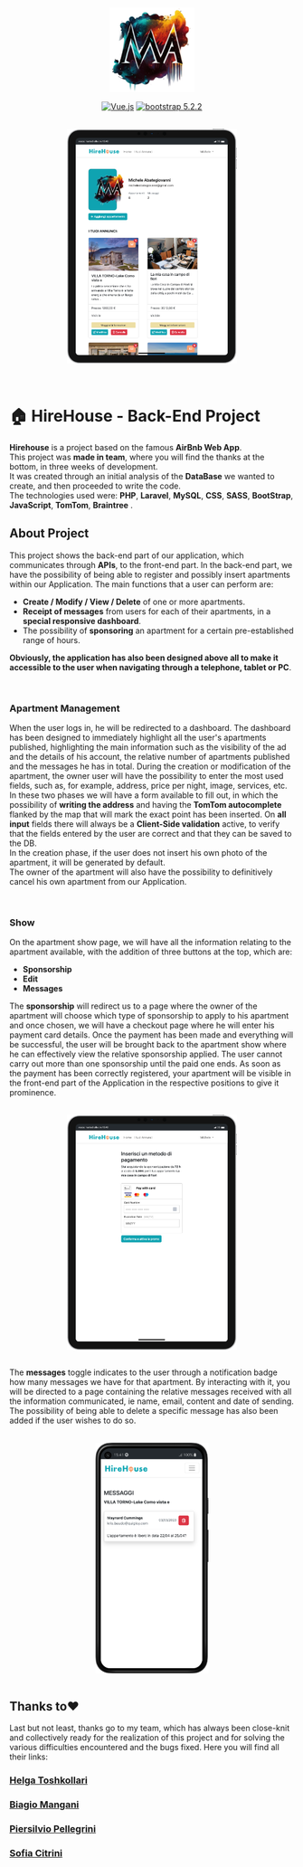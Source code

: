 <br>

<p align="center"><a href="https://github.com/MicheleAbategiovanni" target="_blank"><img src="logo.png" width="150" alt="Michele Abategiovanni Logo"></a></p>

<p align="center">
<a href="https://packagist.org/packages/laravel/framework"><img src="https://img.shields.io/badge/Framework-Vue.js-green" alt="Vue.js"></a>
<a href="https://packagist.org/packages/laravel/framework"><img src="https://img.shields.io/badge/boostrap-%5E5.2.2-blue" alt="bootstrap 5.2.2"></a>
</p>

<br>

<div align="center">
<img src="./screenshots/dashboard.png" width="300" align="center" >
</div>

<br>
<br>

# 🏠 <strong>HireHouse - Back-End Project</strong>

<strong>Hirehouse</strong> is a project based on the famous <strong>AirBnb Web App</strong>. <br>
This project was <strong>made in team</strong>, where you will find the thanks at the bottom, in three weeks of development. <br>
It was created through an initial analysis of the <strong>DataBase</strong> we wanted to create, and then proceeded to write the code. <br>
The technologies used were: <strong>PHP</strong>, <strong>Laravel</strong>, <strong>MySQL</strong>, <strong>CSS</strong>, <strong>SASS</strong>, <strong>BootStrap</strong>, <strong>JavaScript</strong>,  <strong>TomTom</strong>,  <strong>Braintree</strong> . <br>

## <strong>About Project</strong>

This project shows the back-end part of our application, which communicates through <strong>APIs</strong>, to the front-end part.
In the back-end part, we have the possibility of being able to register and possibly insert apartments within our Application.
The main functions that a user can perform are:

-   <strong>Create / Modify / View / Delete</strong> of one or more apartments.
-   <strong>Receipt of messages</strong> from users for each of their apartments, in a <strong>special responsive dashboard</strong>.
-   The possibility of <strong>sponsoring</strong> an apartment for a certain pre-established range of hours.

<strong>Obviously, the application has also been designed above all to make it accessible to the user when navigating through a telephone, tablet or PC</strong>.

<br>

### <strong>Apartment Management</strong>

When the user logs in, he will be redirected to a dashboard.
The dashboard has been designed to immediately highlight all the user's apartments published, highlighting the main information such as the visibility of the ad and the details of his account, the relative number of apartments published and the messages he has in total.
During the creation or modification of the apartment, the owner user will have the possibility to enter the most used fields, such as, for example, address, price per night, image, services, etc.
In these two phases we will have a form available to fill out, in which the possibility of <strong>writing the address</strong> and having the <strong>TomTom autocomplete</strong> flanked by the map that will mark the exact point has been inserted.
On <strong>all input</strong> fields there will always be a <strong>Client-Side validation</strong> active, to verify that the fields entered by the user are correct and that they can be saved to the DB. <br>
In the creation phase, if the user does not insert his own photo of the apartment, it will be generated by default. <br>
The owner of the apartment will also have the possibility to definitively cancel his own apartment from our Application.

<br>

### <strong>Show</strong>

On the apartment show page, we will have all the information relating to the apartment available, with the addition of three buttons at the top, which are:

-   <strong>Sponsorship</strong>
-   <strong>Edit</strong>
-   <strong>Messages</strong>

The <strong>sponsorship</strong> will redirect us to a page where the owner of the apartment will choose which type of sponsorship to apply to his apartment and once chosen, we will have a checkout page where he will enter his payment card details.
Once the payment has been made and everything will be successful, the user will be brought back to the apartment show where he can effectively view the relative sponsorship applied.
The user cannot carry out more than one sponsorship until the paid one ends.
As soon as the payment has been correctly registered, your apartment will be visible in the front-end part of the Application in the respective positions to give it prominence.

<br>

<div align="center">
<img src="./screenshots/checkout.png" width="300" align="center" >
</div>

<br>

The <strong>messages</strong> toggle indicates to the user through a notification badge how many messages we have for that apartment.
By interacting with it, you will be directed to a page containing the relative messages received with all the information communicated, ie name, email, content and date of sending.
The possibility of being able to delete a specific message has also been added if the user wishes to do so.

<br>
<div align="center">
<img src="./screenshots/messages.png" width="200" align="center" >
</div>
<br>

## <strong>Thanks to❤️</strong>

Last but not least, thanks go to my team, which has always been close-knit and collectively ready for the realization of this project and for solving the various difficulties encountered and the bugs fixed.
Here you will find all their links:

<h3><a href="https://github.com/HelgaToshkollari">Helga Toshkollari</a></h3>
<h3><a href="https://github.com/ManganiBiagio">Biagio Mangani</a></h3> 
<h3><a href="https://github.com/PiersilvioPellegrini">Piersilvio Pellegrini</a></h3> 
<h3><a href="https://github.com/Sofia-Citrini">Sofia Citrini</a></h3>

